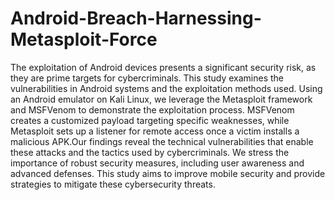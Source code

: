 # Android-Breach-Harnessing-Metasploit-Force
The exploitation of Android devices presents a significant security risk, as they are prime targets for cybercriminals. This study examines the vulnerabilities in Android systems and the exploitation methods used. Using an Android emulator on Kali Linux, we leverage the Metasploit framework and MSFVenom to demonstrate the exploitation process. MSFVenom creates a customized payload targeting specific weaknesses, while Metasploit sets up a listener for remote access once a victim installs a malicious APK.Our findings reveal the technical vulnerabilities that enable these attacks and the tactics used by cybercriminals. We stress the importance of robust security measures, including user awareness and advanced defenses. This study aims to improve mobile security and provide strategies to mitigate these cybersecurity threats.
